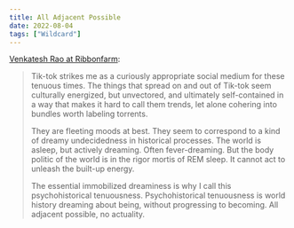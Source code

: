 ```yaml
---
title: All Adjacent Possible
date: 2022-08-04
tags: ["Wildcard"]
---
```


[Venkatesh Rao at Ribbonfarm](https://www.ribbonfarm.com/2022/08/04/a-dreaming-world/):

> Tik-tok strikes me as a curiously appropriate social medium for these tenuous times. The things that spread on and out of Tik-tok seem culturally energized, but unvectored, and ultimately self-contained in a way that makes it hard to call them trends, let alone cohering into bundles worth labeling torrents.
>
> They are fleeting moods at best. They seem to correspond to a kind of dreamy undecidedness in historical processes. The world is asleep, but actively dreaming. Often fever-dreaming. But the body politic of the world is in the rigor mortis of REM sleep. It cannot act to unleash the built-up energy.
>
> The essential immobilized dreaminess is why I call this psychohistorical tenuousness. Psychohistorical tenuousness is world history dreaming about being, without progressing to becoming. All adjacent possible, no actuality.

